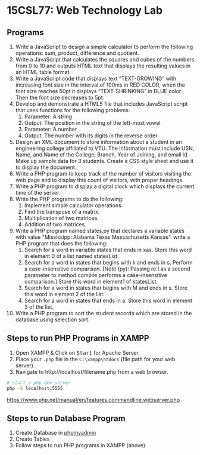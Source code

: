 # 15CSL77: Web Technology Lab

## Programs

1. Write a JavaScript to design a simple calculator to perform the following operations: sum, product, difference and quotient.
2. Write a JavaScript that calculates the squares and cubes of the numbers from 0 to 10 and outputs HTML text that displays the resulting values in an HTML table format.
3. Write a JavaScript code that displays text “TEXT-GROWING” with increasing font size in the interval of 100ms in RED COLOR, when the font size reaches 50pt it displays “TEXT-SHRINKING” in BLUE color. Then the font size decreases to 5pt.
4. Develop and demonstrate a HTML5 file that includes JavaScript script that uses functions for the following problems:
	1. Parameter: A string
	2. Output: The position in the string of the left-most vowel
	3. Parameter: A number
	4. Output: The number with its digits in the reverse order
5. Design an XML document to store information about a student in an engineering college affiliated to VTU. The information must include USN, Name, and Name of the College, Branch, Year of Joining, and email id. Make up sample data for 3 students. Create a CSS style sheet and use it to display the document.
6. Write a PHP program to keep track of the number of visitors visiting the web page and to display this count of visitors, with proper headings.
7. Write a PHP program to display a digital clock which displays the current time of the server.
8. Write the PHP programs to do the following:
	1. Implement simple calculator operations.
	2. Find the transpose of a matrix.
	3. Multiplication of two matrices.
	4. Addition of two matrices.
9. Write a PHP program named states.py that declares a variable states with value "Mississippi Alabama Texas Massachusetts Kansas". write a PHP program that does the following:
	1. Search for a word in variable states that ends in xas. Store this word in element 0 of a list named statesList.
	2. Search for a word in states that begins with k and ends in s. Perform a case-insensitive comparison. [Note (py): Passing re.I as a second parameter to method compile performs a case-insensitive comparison.] Store this word in element1 of statesList.
	3. Search for a word in states that begins with M and ends in s. Store this word in element 2 of the list.
	4. Search for a word in states that ends in a. Store this word in element 3 of the list.
10. Write a PHP program to sort the student records which are stored in the database using selection sort.

## Steps to run PHP Programs in XAMPP

1. Open XAMPP & Click on <kbd>Start</kbd> for Apache Server.
2. Place your `.php` file in the `C:\xampp\htdocs` (file path for your web server).
3. Navigate to http://localhost/filename.php from a web browser.

```sh
# start a php dev server
php -S localhost:5555
```

https://www.php.net/manual/en/features.commandline.webserver.php

##  Steps to run Database Program

1. Create Database in [phpmyadmin](http://localhost/phpmyadmin)
2. Create Tables
3. Follow steps to run PHP programs in XAMPP (above)
